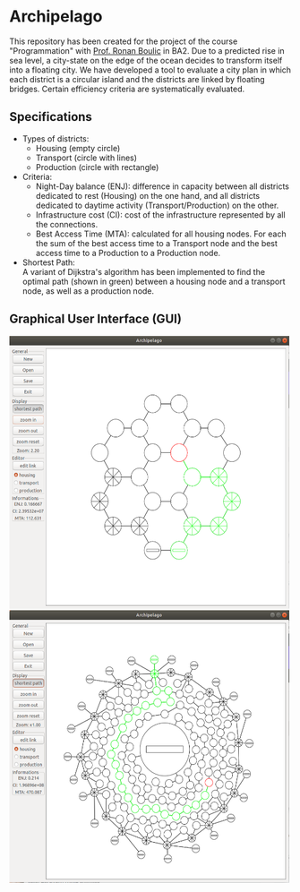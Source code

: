 # Archipelago

This repository has been created for the project of the course "Programmation" with <a href="https://people.epfl.ch/ronan.boulic">Prof. Ronan Boulic</a> in BA2. Due to a predicted rise in sea level, a city-state on the edge of the ocean decides to transform itself into a floating city. We have developed a tool to evaluate a city plan in which each district is a circular island and the districts are linked by floating bridges. Certain efficiency criteria are systematically evaluated.

## Specifications

- Types of districts:
  + Housing (empty circle)
  + Transport (circle with lines)
  + Production (circle with rectangle)
- Criteria:
  + Night-Day balance (ENJ):  difference in capacity between all districts dedicated to rest (Housing) on the one hand, and all districts dedicated to daytime activity (Transport/Production) on the other.
  + Infrastructure cost (CI): cost of the infrastructure represented by all the connections.
  + Best Access Time (MTA): calculated for all housing nodes. For each the sum of the best access time to a Transport node and the best access time to a Production to a Production node.
- Shortest Path:  
  A variant of Dijkstra's algorithm has been implemented to find the optimal path (shown in green) between a housing node and a transport node, as well as a production node.

## Graphical User Interface (GUI)

<p float="left">
  <img src="img/g01.PNG" alt="g01" width="500"/>
  <img src="img/g02.PNG" alt="g02" width="500"/>
</p>
